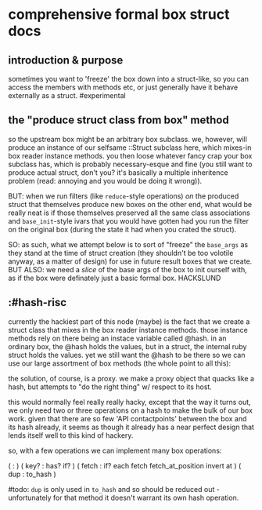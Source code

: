 # comprehensive formal box struct docs

## introduction & purpose

sometimes you want to 'freeze' the box down into a struct-like,
so you can access the members with methods etc, or just generally
have it behave externally as a struct.  #experimental


## the "produce struct class from box" method

so the upstream box might be an arbitrary box subclass.
we, however, will produce an instance of our selfsame ::Struct
subclass here, which mixes-in box reader instance methods.
you then loose whatever fancy crap your box subclass has, which
is probably necessary-esque and fine (you still want to produce
actual struct, don't you? it's basically a multiple inheritence
problem (read: annoying and you would be doing it wrong)).

BUT: when we run filters (like `reduce`-style operations) _on_ the
produced struct that themselves produce new boxes on the other end,
what would be really neat is if those themselves preserved all the
same class associations and `base_init`-style ivars that you would
have gotten had you run the filter on the original box (during the
state it had when you crated the struct).

SO: as such, what we attempt below is to sort of "freeze" the
`base_args` as they stand at the time of struct creation (they
shouldn't be too volotile anyway, as a matter of design) for use
in future result boxes that we create.  BUT ALSO: we need a _slice_
of the base args of the box to init ourself with, as if the box
were definately just a basic formal box. HACKSLUND


## :#hash-risc

currently the hackiest part of this node (maybe) is the fact that we create
a struct class that mixes in the box reader instance methods. those instance
methods rely on there being an instace variable called @hash. in an ordinary
box, the @hash holds the values, but in a struct, the internal ruby struct
holds the values. yet we still want the @hash to be there so we can use our
large assortment of box methods (the whole point to all this):

the solution, of course, is a proxy. we make a proxy object that quacks like
a hash, but attempts to "do the right thing" w/ respect to its host.

this would normally feel really really hacky, except that the way it turns out,
we only need two or three operations on a hash to make the bulk of our box
work. given that there are so few 'API contactpoints' between the box and its
hash already, it seems as though it already has a near perfect design that
lends itself well to this kind of hackery.

so, with a few operations we can implement many box operations:

  ( <hash operation> : <box operations> )
  ( key?             : has? if? )
  ( fetch            : if? each fetch fetch_at_position invert at )
  ( dup              : to_hash )

#todo: `dup` is only used in `to_hash` and so should be reduced out -
unfortunately for that method it doesn't warrant its own hash operation.
